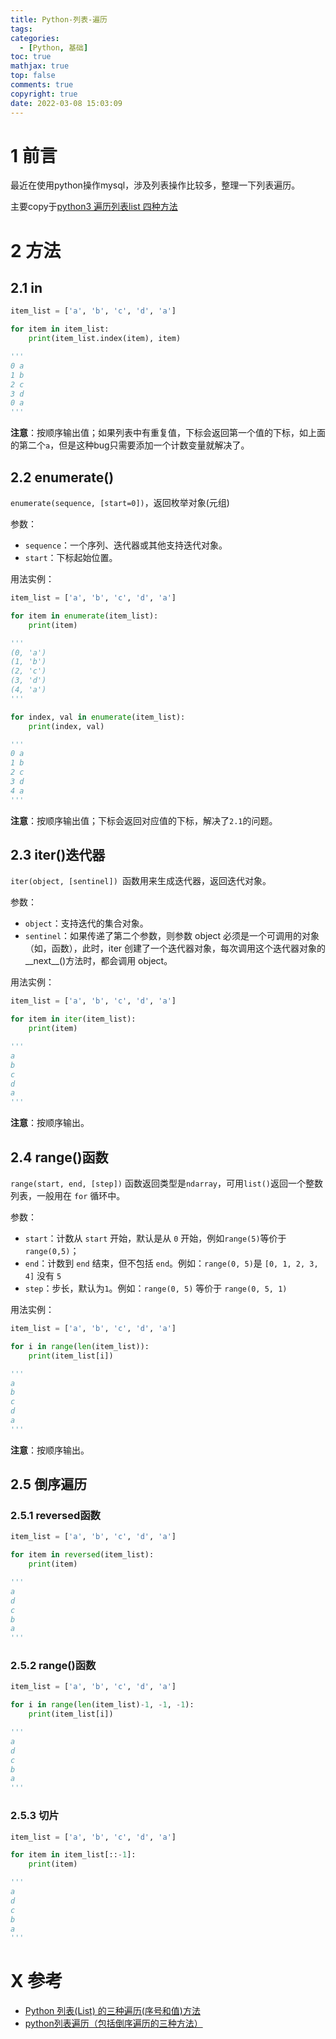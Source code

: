 ```yaml
---
title: Python-列表-遍历
tags:
categories:
  - [Python, 基础]
toc: true
mathjax: true
top: false
comments: true
copyright: true
date: 2022-03-08 15:03:09
---
```


# 1 前言

最近在使用python操作mysql，涉及列表操作比较多，整理一下列表遍历。

主要copy于[python3 遍历列表list 四种方法](https://blog.csdn.net/whatday/article/details/100557888)

# 2 方法

## 2.1 in

```python
item_list = ['a', 'b', 'c', 'd', 'a']

for item in item_list:
    print(item_list.index(item), item)

'''
0 a
1 b
2 c
3 d
0 a
'''
```

**注意**：按顺序输出值；如果列表中有重复值，下标会返回第一个值的下标，如上面的第二个`a`，但是这种bug只需要添加一个计数变量就解决了。

## 2.2 enumerate()

`enumerate(sequence, [start=0])`，返回枚举对象(元组)

参数：

- `sequence`：一个序列、迭代器或其他支持迭代对象。
- `start`：下标起始位置。

 用法实例：

```python
item_list = ['a', 'b', 'c', 'd', 'a']

for item in enumerate(item_list):
    print(item)

'''
(0, 'a')
(1, 'b')
(2, 'c')
(3, 'd')
(4, 'a')
'''

for index, val in enumerate(item_list):
    print(index, val)

'''
0 a
1 b
2 c
3 d
4 a
'''
```

**注意**：按顺序输出值；下标会返回对应值的下标，解决了`2.1`的问题。

## 2.3 iter()迭代器

 `iter(object, [sentinel]) `函数用来生成迭代器，返回迭代对象。

 参数：

- `object`：支持迭代的集合对象。
- `sentinel`：如果传递了第二个参数，则参数 object 必须是一个可调用的对象（如，函数），此时，iter 创建了一个迭代器对象，每次调用这个迭代器对象的__next__()方法时，都会调用 object。

用法实例：

```python
item_list = ['a', 'b', 'c', 'd', 'a']

for item in iter(item_list):
    print(item)

'''
a
b
c
d
a
'''
```

**注意**：按顺序输出。

## 2.4 range()函数

`range(start, end, [step])` 函数返回类型是`ndarray`，可用`list()`返回一个整数列表，一般用在 `for` 循环中。

参数：

- `start`：计数从 `start` 开始，默认是从 `0` 开始，例如`range(5)`等价于`range(0,5)`；
- `end`：计数到 `end` 结束，但不包括 `end`。例如：`range(0, 5)`是 `[0, 1, 2, 3, 4]` 没有 `5`
- `step`：步长，默认为`1`。例如：`range(0, 5)` 等价于 `range(0, 5, 1)`

用法实例：

```python
item_list = ['a', 'b', 'c', 'd', 'a']

for i in range(len(item_list)):
    print(item_list[i])

'''
a
b
c
d
a
'''
```

**注意**：按顺序输出。

## 2.5 倒序遍历

### 2.5.1 reversed函数

```python
item_list = ['a', 'b', 'c', 'd', 'a']

for item in reversed(item_list):
    print(item)

'''
a
d
c
b
a
'''
```

### 2.5.2 range()函数

```python
item_list = ['a', 'b', 'c', 'd', 'a']

for i in range(len(item_list)-1, -1, -1):
    print(item_list[i])

'''
a
d
c
b
a
'''
```

### 2.5.3 切片

```python
item_list = ['a', 'b', 'c', 'd', 'a']

for item in item_list[::-1]:
    print(item)

'''
a
d
c
b
a
'''
```

# X 参考

* [Python 列表(List) 的三种遍历(序号和值)方法](https://www.cnblogs.com/pizitai/p/6398276.html)
* [python列表遍历（包括倒序遍历的三种方法）](https://www.cnblogs.com/GumpYan/p/12334839.html)
